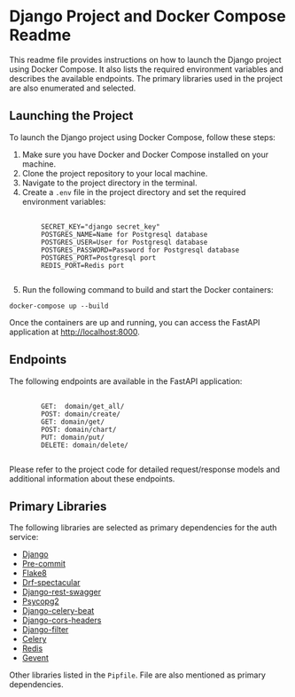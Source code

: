 <h1>Django Project and Docker Compose Readme</h1>

<p>
    This readme file provides instructions on how to launch the Django project using Docker Compose. It also lists the 
    required environment variables and describes the available endpoints. The primary libraries used in the project are also 
    enumerated and selected.
</p>

<h2>Launching the Project</h2>

<p>To launch the Django project using Docker Compose, follow these steps:</p>

<ol>
  <li>Make sure you have Docker and Docker Compose installed on your machine.</li>
  <li>Clone the project repository to your local machine.</li>
  <li>Navigate to the project directory in the terminal.</li>
  <li>Create a <code>.env</code> file in the project directory and set the required environment variables:</li>
</ol>

<pre>
    <code>
        SECRET_KEY="django secret_key"
        POSTGRES_NAME=Name for Postgresql database
        POSTGRES_USER=User for Postgresql database
        POSTGRES_PASSWORD=Password for Postgresql database
        POSTGRES_PORT=Postgresql port
        REDIS_PORT=Redis port
    </code>
</pre>

<ol start="5">
  <li>Run the following command to build and start the Docker containers:</li>
</ol>

<pre><code>docker-compose up --build</code></pre>

<p>Once the containers are up and running, you can access the FastAPI application at <a href="http://localhost:8000">http://localhost:8000</a>.</p>

<h2>Endpoints</h2>

<p>The following endpoints are available in the FastAPI application:</p>

<pre>
    <code>
        GET:  domain/get_all/
        POST: domain/create/
        GET: domain/get/
        POST: domain/chart/
        PUT: domain/put/
        DELETE: domain/delete/
    </code>
</pre>

<p>Please refer to the project code for detailed request/response models and additional information about these endpoints.</p>

<h2>Primary Libraries</h2>

<p>The following libraries are selected as primary dependencies for the auth service:</p>

<ul>
    <li><a href="https://docs.djangoproject.com">Django</a></li>
    <li><a href="https://pypi.org/project/pre-commit/">Pre-commit</a></li>
    <li><a href="https://pypi.org/project/flake8/">Flake8</a></li>
    <li><a href="https://pypi.org/project/drf-spectacular/">Drf-spectacular</a></li>
    <li><a href="https://pypi.org/project/django-rest-swagger/">Django-rest-swagger</a></li>
    <li><a href="https://pypi.org/project/psycopg2/">Psycopg2</a></li>
    <li><a href="https://pypi.org/project/django-celery-beat/">Django-celery-beat</a></li>
    <li><a href="https://pypi.org/project/django-cors-headers/">Django-cors-headers</a></li>
    <li><a href="https://pypi.org/project/django-filter/">Django-filter</a></li>
    <li><a href="https://pypi.org/project/celery/">Celery</a></li>
    <li><a href="https://pypi.org/project/redis/">Redis</a></li>
    <li><a href="https://pypi.org/project/gevent/">Gevent</a></li>
</ul>

<p>Other libraries listed in the <code>Pipfile</code>. File are also mentioned as primary dependencies.</p>
